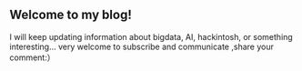 ## Welcome to my blog!
I will keep updating information about bigdata, AI, hackintosh, or something interesting... 
very welcome to subscribe and communicate ,share your comment:） 
